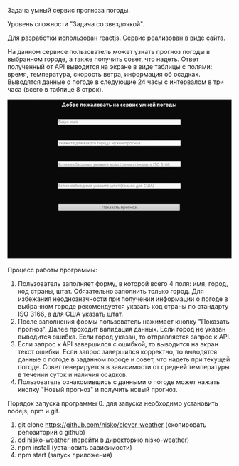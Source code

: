 Задача умный сервис прогноза погоды.

Уровень сложности "Задача со звездочкой".

Для разработки использован reactjs. Сервис реализован в виде сайта.

На данном сервисе пользователь может узнать прогноз погоды в выбранном городе, а также получить совет, что надеть.
Ответ полученный от API выводится на экране в виде таблицы с полями: время, температура, скорость ветра, информация об осадках.
Выводятся данные о погоде в следующие 24 часы с интервалом в три часа (всего в таблице 8 строк).


![Output sample](https://github.com/nisko/clever-weather/raw/master/demo.gif)

Процесс работы программы:
1. Пользователь заполняет форму, в которой всего 4 поля: имя, город, код страны, штат. Обязательно заполнить только город.
Для избежания неоднозначности при получении информации о погоде в выбранном городе рекомендуется указать код страны по стандарту ISO 3166,
а для США указать штат.
2. После заполнения формы пользователь нажимает кнопку "Показать прогноз". Далее проходит валидация данных.
Если город не указан выводится ошибка. Если город указан, то отправляется запрос к API.
3. Если запрос к API завершился с ошибкой, то выводится на экран текст ошибки.
Если запрос завершился корректно, то выводятся данные о погоде в заданном городе и совет, что надеть при текущей погоде.
Совет генерируется в зависимости от средней температуры в течении суток и наличия осадков.
4. Пользователь ознакомившись с данными о погоде может нажать кнопку "Новый прогноз" и получить новый прогноз.

Порядок запуска программы
0. для запуска необходимо установить nodejs, npm и git.
1. git clone https://github.com/nisko/clever-weather (скопировать репозиторий с github)
2. cd nisko-weather (перейти в директорию nisko-weather)
3. npm install (установить зависимости)
4. npm start (запуск приложения)